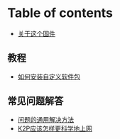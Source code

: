 # Table of contents

* [关于这个固件](README.md)

## 教程 <a id="tutorial"></a>

* [如何安装自定义软件包](tutorial/ru-he-an-zhuang-zi-ding-yi-ruan-jian-bao.md)

## 常见问题解答 <a id="q-and-a"></a>

* [问题的通用解决方法](q-and-a/wen-ti-de-tong-yong-jie-jue-fang-fa.md)
* [K2P应该怎样更科学地上网](q-and-a/k2p-ying-gai-zen-yang-geng-ke-xue-di-shang-wang.md)

